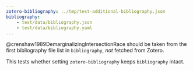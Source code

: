 ```yaml
---
zotero-bibliography: ../tmp/test-additional-bibliography.json
bibliography:
    - test/data/bibliography.json
    - test/data/bibliography.yaml
...
```


@crenshaw1989DemarginalizingIntersectionRace should be taken from the first
bibliography file list in `bibliography`, *not* fetched from Zotero.

This tests whether setting `zotero-bibliography` keeps `bibliography` intact.